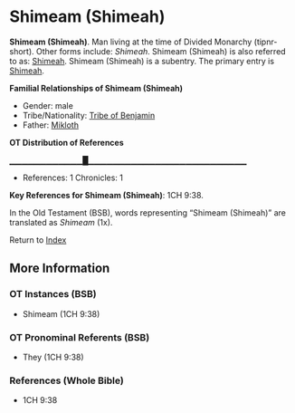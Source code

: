 # Shimeam (Shimeah)
**Shimeam (Shimeah)**. 
Man living at the time of Divided Monarchy (tipnr-short). 
Other forms include: 
*Shimeah*. 
Shimeam (Shimeah) is also referred to as: 
[Shimeah](Shimeah.md). 
Shimeam (Shimeah) is a subentry. The primary entry is 
[Shimeah](Shimeah.md). 




**Familial Relationships of Shimeam (Shimeah)**


* Gender: male
* Tribe/Nationality: [Tribe of Benjamin](../../../groups/md/acai/Benjamin.md)
* Father: [Mikloth](Mikloth.md)


**OT Distribution of References**

▁▁▁▁▁▁▁▁▁▁▁▁█▁▁▁▁▁▁▁▁▁▁▁▁▁▁▁▁▁▁▁▁▁▁▁▁▁▁
* References: 1 Chronicles: 1



**Key References for Shimeam (Shimeah)**: 
1CH 9:38. 


In the Old Testament (BSB), words representing “Shimeam (Shimeah)” are translated as 
*Shimeam* (1x). 




Return to [Index](00-Index.md)

## More Information

### OT Instances (BSB)

* Shimeam (1CH 9:38)



### OT Pronominal Referents (BSB)

* They (1CH 9:38)



### References (Whole Bible)

* 1CH 9:38




